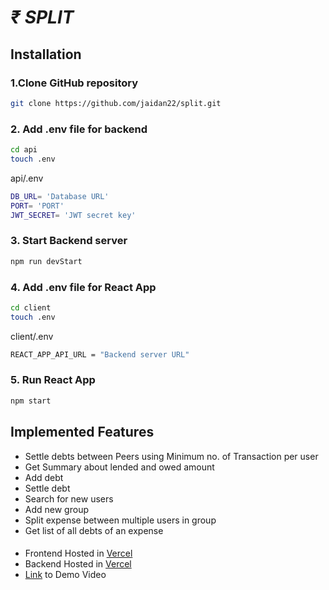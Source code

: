 # _₹ SPLIT_

## Installation

### 1.Clone GitHub repository

```bash
git clone https://github.com/jaidan22/split.git
```

### 2. Add .env file for backend

```bash
cd api
touch .env
```

api/.env

```bash
DB_URL= 'Database URL'
PORT= 'PORT'
JWT_SECRET= 'JWT secret key'
```

### 3. Start Backend server

```bash
npm run devStart
```

### 4. Add .env file for React App

```bash
cd client
touch .env
```

client/.env

```bash
REACT_APP_API_URL = "Backend server URL"
```

### 5. Run React App

```bash
npm start
```

## Implemented Features

- Settle debts between Peers using Minimum no. of Transaction per user
- Get Summary about lended and owed amount
- Add debt
- Settle debt
- Search for new users
- Add new group
- Split expense between multiple users in group
- Get list of all debts of an expense

####

- Frontend Hosted in <a href='https://wisebillsplit.jaidan22.vercel.app/'>Vercel </a>
- Backend Hosted in <a href='https://test-split-api.jaidan22.vercel.app/'>Vercel</a>
- <a href="https://drive.google.com/file/d/1ZzQ7Y7nPCsUBBJ_OmEloPDAvLvanmIWf/view?usp=share_link">Link</a> to Demo Video

